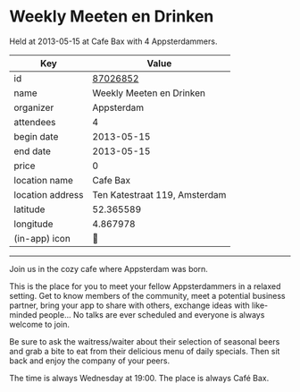 # Weekly Meeten en Drinken
Held at 2013-05-15 at Cafe Bax with 4 Appsterdammers.
        
|Key|Value
|---|---|
|id|[87026852](https://www.meetup.com/appsterdam/events/87026852/)|
|name|Weekly Meeten en Drinken|
|organizer|Appsterdam|
|attendees|4|
|begin date|2013-05-15|
|end date|2013-05-15|
|price|0|
|location name|Cafe Bax|
|location address|Ten Katestraat 119, Amsterdam|
|latitude|52.365589|
|longitude|4.867978|
|(in-app) icon|🍺|

---

Join us in the cozy cafe where Appsterdam was born.

This is the place for you to meet your fellow Appsterdammers in a relaxed setting. Get to know members of the community, meet a potential business partner, bring your app to share with others, exchange ideas with like-minded people... No talks are ever scheduled and everyone is always welcome to join.

Be sure to ask the waitress/waiter about their selection of seasonal beers and grab a bite to eat from their delicious menu of daily specials. Then sit back and enjoy the company of your peers.

The time is always Wednesday at 19:00. The place is always Café Bax.


